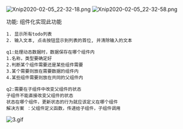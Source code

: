 ![Xnip2020-02-05_22-32-18.png](http://ww1.sinaimg.cn/large/005NUwyggy1gblwibqzgxj30oy0meakp.jpg)
![Xnip2020-02-05_22-32-58.png](http://ww1.sinaimg.cn/large/005NUwyggy1gblwibrkw4j30ts0n8k56.jpg)

功能: 组件化实现此功能

    1. 显示所有todo列表
    2. 输入文本, 点击按钮显示到列表的首位, 并清除输入的文本

    q1:处理动态数据时，数据保存在哪个组件内
    1.名称，类型要确定好
    2.判断某个组件需要还是某些组件需要
    3.某个需要则放在需要数据的组件内
    4.某些组件需要则放在共同的父组件内

    q2:需要在子组件中改变父组件的状态
    子组件不能直接改变父组件的状态
    状态在哪个组件，更新状态的行为就应该定义在哪个组件
    解决方案 ：父组件定义函数，传递给子组件，子组件调用

![3.gif](http://ww1.sinaimg.cn/large/005NUwyggy1gblx5infxzg30bj07ojs2.gif)
